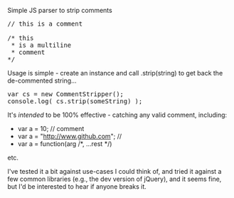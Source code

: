Simple JS parser to strip comments

<pre>
// this is a comment

/* this
 * is a multiline
 * comment
*/
</pre>

Usage is simple - create an instance and call .strip(string) to get back the de-commented string...

<pre>var cs = new CommentStripper();
console.log( cs.strip(someString) );</pre>

It's *intended* to be 100% effective - catching any valid comment, including:

- var a = 10; // comment
- var a = "http://www.github.com"; //
- var a = function(arg /*, ...rest */)

etc.

I've tested it a bit against use-cases I could think of, and tried it against a few common libraries (e.g., the dev version of jQuery), and it seems fine, but I'd be interested to hear if anyone breaks it.
